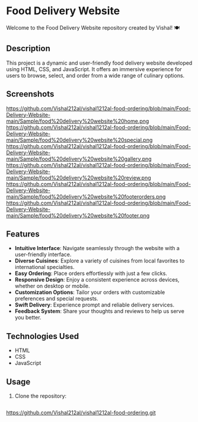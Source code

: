 # Food Delivery Website

Welcome to the Food Delivery Website repository created by Vishal! 🍽️

## Description

This project is a dynamic and user-friendly food delivery website developed using HTML, CSS, and JavaScript. It offers an immersive experience for users to browse, select, and order from a wide range of culinary options.

## Screenshots
https://github.com/Vishal212al/vishal1212al-food-ordering/blob/main/Food-Delivery-Website-main/Sample/food%20delivery%20website%20home.png
https://github.com/Vishal212al/vishal1212al-food-ordering/blob/main/Food-Delivery-Website-main/Sample/food%20delivery%20website%20special.png
https://github.com/Vishal212al/vishal1212al-food-ordering/blob/main/Food-Delivery-Website-main/Sample/food%20delivery%20website%20gallery.png
https://github.com/Vishal212al/vishal1212al-food-ordering/blob/main/Food-Delivery-Website-main/Sample/food%20delivery%20website%20review.png
https://github.com/Vishal212al/vishal1212al-food-ordering/blob/main/Food-Delivery-Website-main/Sample/food%20delivery%20website%20footerorders.png
https://github.com/Vishal212al/vishal1212al-food-ordering/blob/main/Food-Delivery-Website-main/Sample/food%20delivery%20website%20footer.png

## Features

- **Intuitive Interface**: Navigate seamlessly through the website with a user-friendly interface.
- **Diverse Cuisines**: Explore a variety of cuisines from local favorites to international specialties.
- **Easy Ordering**: Place orders effortlessly with just a few clicks.
- **Responsive Design**: Enjoy a consistent experience across devices, whether on desktop or mobile.
- **Customization Options**: Tailor your orders with customizable preferences and special requests.
- **Swift Delivery**: Experience prompt and reliable delivery services.
- **Feedback System**: Share your thoughts and reviews to help us serve you better.

## Technologies Used

- HTML
- CSS
- JavaScript

## Usage

1. Clone the repository:
   ```bash
https://github.com/Vishal212al/vishal1212al-food-ordering.git
